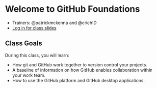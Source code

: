 # Welcome to GitHub Foundations

- Trainers: @patrickmckenna and @crichID
- [Log in for class slides](http://learngithub.roninlabs.io/events/mFQzvYl1Yq8UczcKtZuP)

## Class Goals

During this class, you will learn:
- How git and GitHub work together to version control your projects.
- A baseline of information on how GitHub enables collaboration within your work team.
- How to use the GitHub platform and GitHub desktop applications.
